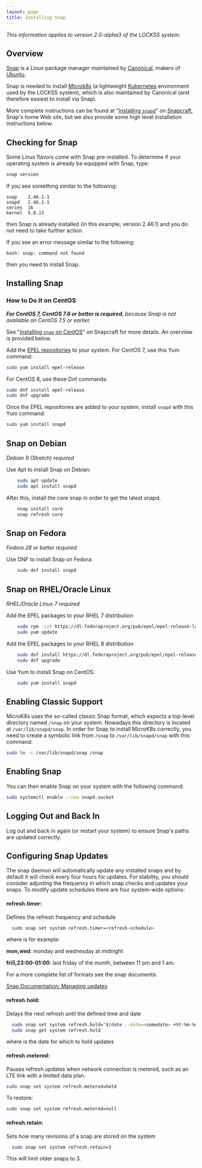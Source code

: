 ```yaml
---
layout: page
title: Installing Snap
---
```


*This information applies to version 2.0-alpha3 of the LOCKSS system.*

## Overview

[Snap](https://snapcraft.io/) is a Linux package manager maintained by [Canonical](https://canonical.com/), makers of [Ubuntu](https://ubuntu.com/).

Snap is needed to install [Microk8s](https://microk8s.io/) (a lightweight [Kubernetes](https://kubernetes.io/) environment used by the LOCKSS system), which is also maintained by Canonical (and therefore easiest to install via Snap).

More complete instructions can be found at "[Installing `snapd`](https://snapcraft.io/docs/installing-snapd)" on [Snapcraft](https://snapcraft.io/), Snap's home Web site, but we also provide some high level installation instructions below.

## Checking for Snap

Some Linux flavors come with Snap pre-installed. To determine if your operating system is already be equipped with Snap, type:

```bash
snap version
```

If you see something similar to the following:

```text
snap    2.46.1-1
snapd   2.46.1-1
series  16
kernel  5.8.13
```

then Snap is already installed (in this example, version 2.46.1) and you do not need to take further action.

If you see an error message similar to the following:

```text
bash: snap: command not found
```

then you need to install Snap.

## Installing Snap

### How to Do It on CentOS

<!-- #osversion -->
***For CentOS 7, CentOS 7.6 or better is required**, because Snap is not available on CentOS 7.5 or earlier.*

See "[Installing `snap` on CentOS](https://snapcraft.io/docs/installing-snap-on-centos)" on Snapcraft for more details. An overview is provided below.

Add the [EPEL repositories](https://fedoraproject.org/wiki/EPEL) to your system. For CentOS 7, use this Yum command:

```bash
sudo yum install epel-release
```

For CentOS 8, use these Dnf commands:

```bash
sudo dnf install epel-release
sudo dnf upgrade
```

Once the EPEL repositories are added to your system, install `snapd` with this Yum command:

```bash
sudo yum install snapd
```

## Snap on Debian

<!-- #osversion -->
*Debian 9 (Stretch) required*

Use Apt to install Snap on Debian:

```bash
    sudo apt update
    sudo apt install snapd
```

After this, install the core snap in order to get the latest snapd.


```bash
	snap install core
	snap refresh core
```

## Snap on Fedora

<!-- #osversion -->
*Fedora 28 or better required*

Use DNF to install Snap on Fedora:

```bash
    sudo dnf install snapd
```

## Snap on RHEL/Oracle Linux

<!-- #osversion -->
*RHEL/Oracle Linux 7 required*


Add the EPEL packages to your RHEL 7 distribution

```bash
	sudo rpm -ivh https://dl.fedoraproject.org/pub/epel/epel-release-latest-7.noarch.rpm
	sudo yum update
```

Add the EPEL packages to your RHEL 8 distribution

```bash
	sudo dnf install https://dl.fedoraproject.org/pub/epel/epel-release-latest-8.noarch.rpm
	sudo dnf upgrade
```

Use Yum to install Snap on CentOS:

```bash
    sudo yum install snapd
```

## Enabling Classic Support

MicroK8s uses the so-called classic Snap format, which expects a top-level directory named `/snap` on your system. Nowadays this directory is located at `/var/lib/snapd/snap`. In order for Snap to install MicroK8s correctly, you need to create a symbolic link from `/snap` to `/var/lib/snapd/snap` with this command:

```bash
sudo ln -s /var/lib/snapd/snap /snap
```

## Enabling Snap

You can then enable Snap on your system with the following command:

```bash
sudo systemctl enable --now snapd.socket
```

## Logging Out and Back In

Log out and back in again (or restart your system) to ensure Snap's paths are updated correctly.

## Configuring Snap Updates

The snap daemon will automatically update any installed snaps and by default it will check every four hours for updates.  For stability, you should consider adjusting the frequency in which snap checks and updates your snaps. To modify update schedules there are four system-wide options:

#### refresh.timer: 
Defines the refresh frequency and schedule

```bash
  sudo snap set system refresh.timer=<refresh-schedule>
```

where <refresh-schedule> is for example:
	
**mon,wed**: monday and wednesday at midnight
	
**fri5,23:00-01:00**: last friday of the month, between 11 pm and 1 am.
	
For a more complete list of formats see the snap documents:

[Snap Documentation: Managing updates](https://snapcraft.io/docs/keeping-snaps-up-to-date)
	
#### refresh.hold: 
Delays the next refresh until the defined time and date
 
```bash
  sudo snap set system refresh.hold="$(date --date=<somedate> +%Y-%m-%dT%H:%M:%S%:z)"
  sudo snap get system refresh.hold
```
where <somedate> is the date for which to hold updates
	
#### refresh.metered: 
Pauses refresh updates when network connection is metered, such as an LTE link with a limited data plan.

```bash
sudo snap set system refresh.metered=hold
```
To restore:

```bash
sudo snap set system refresh.metered=null
```
	
#### refresh.retain: 
Sets how many revisions of a snap are stored on the system

```bash
  sudo snap set system refresh.retain=3
```
This will limit older snaps to 3.
